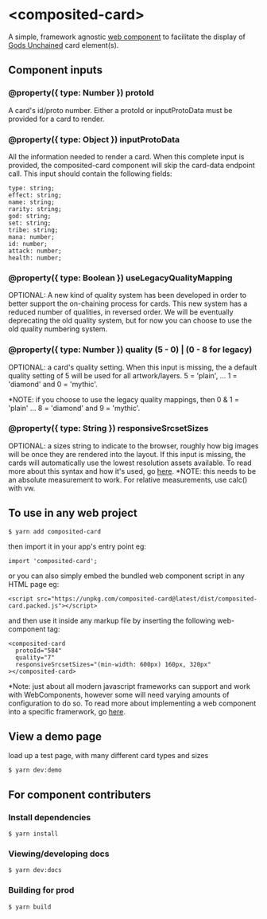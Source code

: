 # \<composited-card\>

A simple, framework agnostic [web component](https://developer.mozilla.org/en-US/docs/Web/Web_Components) to facilitate the display of [Gods Unchained](https://godsunchained.com/) card element(s).

## Component inputs

### @property({ type: Number }) protoId

A card's id/proto number. Either a protoId or inputProtoData must be provided for a card to render.

### @property({ type: Object }) inputProtoData

All the information needed to render a card. When this complete input is provided, the composited-card component will skip the card-data endpoint call.
This input should contain the following fields:

```
type: string;
effect: string;
name: string;
rarity: string;
god: string;
set: string;
tribe: string;
mana: number;
id: number;
attack: number;
health: number;
```

### @property({ type: Boolean }) useLegacyQualityMapping

OPTIONAL: A new kind of quality system has been developed in order to better support the on-chaining process for cards. This new system has a reduced number of qualities, in reversed order. We will be eventually deprecating the old quality system, but for now you can choose to use the old quality numbering system.


### @property({ type: Number }) quality (5 - 0) | (0 - 8 for legacy)

OPTIONAL: a card's quality setting. When this input is missing, the a default quality setting of 5 will be used for all artwork/layers. 5 = 'plain', ... 1 = 'diamond' and 0 = 'mythic'. 

*NOTE: if you choose to use the legacy quality mappings, then 0 & 1 = 'plain' ... 8 = 'diamond' and 9 = 'mythic'.


### @property({ type: String }) responsiveSrcsetSizes

OPTIONAL: a sizes string to indicate to the browser, roughly how big images will be once they are rendered into the layout. If this input is missing, the cards will automatically use the lowest resolution assets available. To read more about this syntax and how it's used, go [here](https://css-tricks.com/sometimes-sizes-is-quite-important/). \*NOTE: this needs to be an absolute measurement to work. For relative measurements, use calc() with vw.

## To use in any web project

```
$ yarn add composited-card
```
then import it in your app's entry point eg:
```
import 'composited-card';
```
or you can also simply embed the bundled web component script in any HTML page eg:
```
<script src="https://unpkg.com/composited-card@latest/dist/composited-card.packed.js"></script>
```
and then use it inside any markup file by inserting the following web-component tag:

```
<composited-card
  protoId="584"
  quality="7"
  responsiveSrcsetSizes="(min-width: 600px) 160px, 320px"
></composited-card>
```
*Note: just about all modern javascript frameworks can support and work with WebComponents, however some will need varying amounts of configuration to do so. To read more about implementing a web component into a specific framerwork, go [here](https://custom-elements-everywhere.com).

## View a demo page

load up a test page, with many different card types and sizes

```
$ yarn dev:demo
```

## For component contributers

### Install dependencies

```
$ yarn install
```

### Viewing/developing docs

```
$ yarn dev:docs
```

### Building for prod

```
$ yarn build
```
